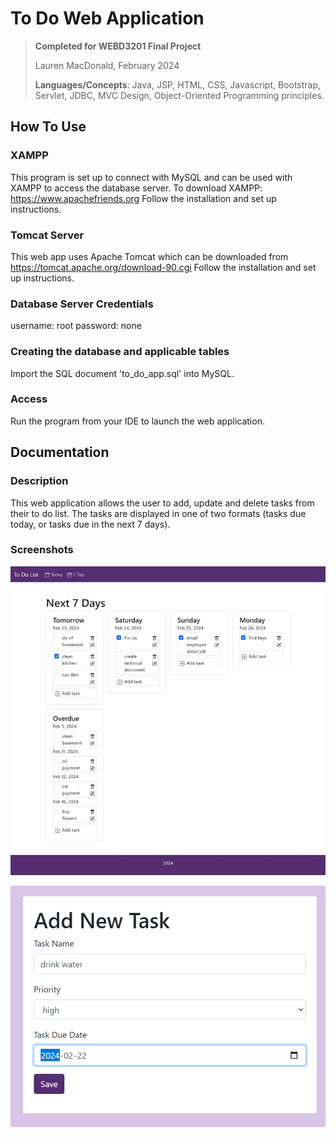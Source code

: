 # To Do Web Application

> **Completed for WEBD3201 Final Project**
>
> Lauren MacDonald, February 2024
>
> **Languages/Concepts**: Java, JSP, HTML, CSS, Javascript, Bootstrap, Servlet, JDBC, MVC Design, Object-Oriented Programming principles.

## How To Use
### XAMPP
This program is set up to connect with MySQL and can be used with XAMPP to access the database server. To download XAMPP:
https://www.apachefriends.org Follow the installation and set up instructions.

### Tomcat Server
This web app uses Apache Tomcat which can be downloaded from https://tomcat.apache.org/download-90.cgi Follow the
installation and set up instructions.

### Database Server Credentials
username: root
password: none

### Creating the database and applicable tables
Import the SQL document 'to_do_app.sql' into MySQL.

### Access 
Run the program from your IDE to launch the web application.

## Documentation
### Description
This web application allows the user to add, update and delete tasks from their to do list. The tasks are displayed in 
one of two formats (tasks due today, or tasks due in the next 7 days).

### Screenshots
![img.png](Documentation/7daylist.png)

![img_1.png](Documentation/addNewTask.png)
